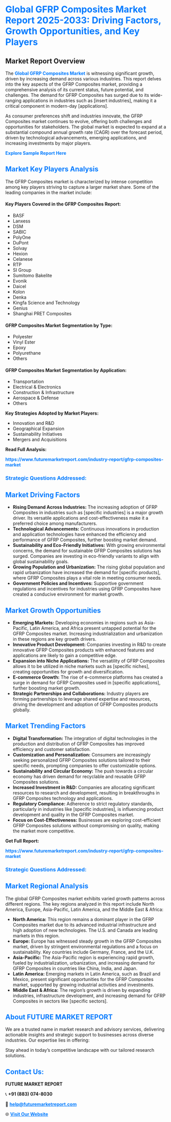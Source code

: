 <h1 style="color: #007BFF;">Global GFRP Composites Market Report 2025-2033: Driving Factors, Growth Opportunities, and Key Players</h1>

<section id="overview">
<h2>Market Report Overview</h2>
<p>The <a href="https://www.futuremarketreport.com/industry-report/gfrp-composites-market" style="color: #007BFF; text-decoration: none;"><strong>Global GFRP Composites Market</strong></a> is witnessing significant growth, driven by increasing demand across various industries. This report delves into the key aspects of the GFRP Composites market, providing a comprehensive analysis of its current status, future potential, and challenges. The demand for GFRP Composites has surged due to its wide-ranging applications in industries such as [insert industries], making it a critical component in modern-day [applications].</p>
<p>As consumer preferences shift and industries innovate, the GFRP Composites market continues to evolve, offering both challenges and opportunities for stakeholders. The global market is expected to expand at a substantial compound annual growth rate (CAGR) over the forecast period, driven by technological advancements, emerging applications, and increasing investments by major players.</p>
</section>

<section id="overview">
<p><a href="https://www.futuremarketreport.com/request-sample/reportId=57712" style="color: #007BFF; text-decoration: none;"><strong>Explore Sample Report Here</strong></a></p>
</section>

<section id="key-players">
<h2 style="color: #007BFF;">Market Key Players Analysis</h2>
<p>The GFRP Composites market is characterized by intense competition among key players striving to capture a larger market share. Some of the leading companies in the market include:</p>
<h4>Key Players Covered in the GFRP Composites Report:</h4>
<ul><li>BASF</li><li>Lanxess</li><li>DSM</li><li>SABIC</li><li>PolyOne</li><li>DuPont</li><li>Solvay</li><li>Hexion</li><li>Celanese</li><li>RTP</li><li>SI Group</li><li>Sumitomo Bakelite</li><li>Evonik</li><li>Daicel</li><li>Kolon</li><li>Denka</li><li>Kingfa Science and Technology</li><li>Genius</li><li>Shanghai PRET Composites</li></ul>
<h4>GFRP Composites Market Segmentation by Type:</h4>
<ul><li>Polyester</li><li>Vinyl Ester</li><li>Epoxy</li><li>Polyurethane</li><li>Others</li></ul>

<h4>GFRP Composites Market Segmentation by Application:</h4>
<ul><li>Transportation</li><li>Electrical &amp; Electronics</li><li>Construction &amp; Infrastructure</li><li>Aerospace &amp; Defense</li><li>Others</li></ul>
<p><strong>Key Strategies Adopted by Market Players:</strong></p>
<ul>
<li>Innovation and R&D</li>
<li>Geographical Expansion</li>
<li>Sustainability Initiatives</li>
<li>Mergers and Acquisitions</li>
</ul>
</section>

<section>
<p><strong>Read Full Analysis: </strong></p><a href="https://www.futuremarketreport.com/industry-report/gfrp-composites-market" style="color: #007BFF; text-decoration: none;"><strong>https://www.futuremarketreport.com/industry-report/gfrp-composites-market</strong></a>
<h3 style="color: #007BFF;">Strategic Questions Addressed:</h3>
</section>

<section id="driving-factors">
<h2 style="color: #007BFF;">Market Driving Factors</h2>
<ul>
<li><strong>Rising Demand Across Industries:</strong> The increasing adoption of GFRP Composites in industries such as [specific industries] is a major growth driver. Its versatile applications and cost-effectiveness make it a preferred choice among manufacturers.</li>
<li><strong>Technological Advancements:</strong> Continuous innovations in production and application technologies have enhanced the efficiency and performance of GFRP Composites, further boosting market demand.</li>
<li><strong>Sustainability and Eco-Friendly Initiatives:</strong> With growing environmental concerns, the demand for sustainable GFRP Composites solutions has surged. Companies are investing in eco-friendly variants to align with global sustainability goals.</li>
<li><strong>Growing Population and Urbanization:</strong> The rising global population and rapid urbanization have increased the demand for [specific products], where GFRP Composites plays a vital role in meeting consumer needs.</li>
<li><strong>Government Policies and Incentives:</strong> Supportive government regulations and incentives for industries using GFRP Composites have created a conducive environment for market growth.</li>
</ul>
</section>

<section id="growth-opportunities">
<h2 style="color: #007BFF;">Market Growth Opportunities</h2>
<ul>
<li><strong>Emerging Markets:</strong> Developing economies in regions such as Asia-Pacific, Latin America, and Africa present untapped potential for the GFRP Composites market. Increasing industrialization and urbanization in these regions are key growth drivers.</li>
<li><strong>Innovative Product Development:</strong> Companies investing in R&D to create innovative GFRP Composites products with enhanced features and applications are likely to gain a competitive edge.</li>
<li><strong>Expansion into Niche Applications:</strong> The versatility of GFRP Composites allows it to be utilized in niche markets such as [specific niches], creating opportunities for growth and diversification.</li>
<li><strong>E-commerce Growth:</strong> The rise of e-commerce platforms has created a surge in demand for GFRP Composites used in [specific applications], further boosting market growth.</li>
<li><strong>Strategic Partnerships and Collaborations:</strong> Industry players are forming partnerships to leverage shared expertise and resources, driving the development and adoption of GFRP Composites products globally.</li>
</ul>
</section>

<section id="trending-factors">
<h2 style="color: #007BFF;">Market Trending Factors</h2>
<ul>
<li><strong>Digital Transformation:</strong> The integration of digital technologies in the production and distribution of GFRP Composites has improved efficiency and customer satisfaction.</li>
<li><strong>Customization and Personalization:</strong> Consumers are increasingly seeking personalized GFRP Composites solutions tailored to their specific needs, prompting companies to offer customizable options.</li>
<li><strong>Sustainability and Circular Economy:</strong> The push towards a circular economy has driven demand for recyclable and reusable GFRP Composites solutions.</li>
<li><strong>Increased Investment in R&D:</strong> Companies are allocating significant resources to research and development, resulting in breakthroughs in GFRP Composites technology and applications.</li>
<li><strong>Regulatory Compliance:</strong> Adherence to strict regulatory standards, particularly in industries like [specific industries], is influencing product development and quality in the GFRP Composites market.</li>
<li><strong>Focus on Cost-Effectiveness:</strong> Businesses are exploring cost-efficient GFRP Composites solutions without compromising on quality, making the market more competitive.</li>
</ul>
</section>

<section>
<p><strong>Get Full Report: </strong></p><a href="https://www.futuremarketreport.com/industry-report/gfrp-composites-market" style="color: #007BFF; text-decoration: none;"><strong>https://www.futuremarketreport.com/industry-report/gfrp-composites-market</strong></a>
<h3 style="color: #007BFF;">Strategic Questions Addressed:</h3>
</section>


<section id="regional-analysis">
<h2 style="color: #007BFF;">Market Regional Analysis</h2>
<p>The global GFRP Composites market exhibits varied growth patterns across different regions. The key regions analyzed in this report include North America, Europe, Asia-Pacific, Latin America, and the Middle East & Africa:</p>
<ul>
<li><strong>North America:</strong> This region remains a dominant player in the GFRP Composites market due to its advanced industrial infrastructure and high adoption of new technologies. The U.S. and Canada are leading markets in this region.</li>
<li><strong>Europe:</strong> Europe has witnessed steady growth in the GFRP Composites market, driven by stringent environmental regulations and a focus on sustainability. Key countries include Germany, France, and the U.K.</li>
<li><strong>Asia-Pacific:</strong> The Asia-Pacific region is experiencing rapid growth, fueled by industrialization, urbanization, and increasing demand for GFRP Composites in countries like China, India, and Japan.</li>
<li><strong>Latin America:</strong> Emerging markets in Latin America, such as Brazil and Mexico, present significant opportunities for the GFRP Composites market, supported by growing industrial activities and investments.</li>
<li><strong>Middle East & Africa:</strong> The region’s growth is driven by expanding industries, infrastructure development, and increasing demand for GFRP Composites in sectors like [specific sectors].</li>
</ul>
</section>

<footer>
<h2 style="color: #007BFF;">About FUTURE MARKET REPORT</h2>
<p>We are a trusted name in market research and advisory services, delivering actionable insights and strategic support to businesses across diverse industries. Our expertise lies in offering:</p>

<p>Stay ahead in today’s competitive landscape with our tailored research solutions.</p>

<h2 style="color: #007BFF;">Contact Us:</h2>
<p><strong>FUTURE MARKET REPORT</strong></p>
<p>📞 <strong>+91 (883) 074-8030</strong></p>
<p>📧 <strong><a href="mailto:help@futuremarketreport.com" style="color: #007BFF;">help@futuremarketreport.com</a></strong></p>
<p>🌐 <strong><a href="https://www.futuremarketreport.com/" style="color: #007BFF;">Visit Our Website</a></strong></p>
</footer>
